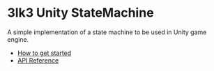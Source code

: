 # 3lk3 Unity StateMachine

A simple implementation of a state machine to be used in Unity game engine.

- [How to get started](getting-started/index.md)
- [API Reference](api/index.md)